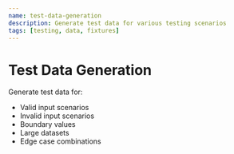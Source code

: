 ```yaml
---
name: test-data-generation
description: Generate test data for various testing scenarios
tags: [testing, data, fixtures]
---
```


# Test Data Generation

Generate test data for:
- Valid input scenarios
- Invalid input scenarios
- Boundary values
- Large datasets
- Edge case combinations